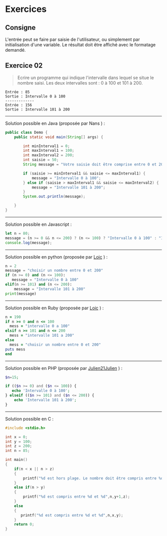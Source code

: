 # Exercices
## Consigne
L'entrée peut se faire par saisie de l'utilisateur, ou simplement par initialisation d'une variable. Le résultat doit être affiché avec le formatage demandé.

## Exercice 02
>Ecrire un programme qui indique l'intervalle dans lequel se situe le nombre saisi.
>Les deux intervalles sont : 0 à 100 et 101 à 200.
```
Entrée : 85
Sortie : Intervalle 0 à 100
-------------
Entrée : 156
Sortie : Intervalle 101 à 200
```
-----------------------------------------------------
Solution possible en Java (proposée par Nans )  :
```java
public class Demo {
    public static void main(String[] args) {

        int minInterval1 = 0;
        int maxInterval1 = 100;
        int maxInterval2 = 200;
        int saisie = 50;
        String message = "Votre saisie doit être comprise entre 0 et 200.";

        if (saisie >= minInterval1 && saisie <= maxInterval1) {
            message = "Intervalle 0 à 100";
        } else if (saisie > maxInterval1 && saisie <= maxInterval2) {
            message = "Intervalle 101 à 200";
        }
        System.out.println(message);

    }
}
```
-----------------------------------------------------
Solution possible en Javascript :
```javascript
let n = 80;
message = (n >= 0 && n <= 200) ? (n <= 100) ? "Intervalle 0 à 100" : "Intervalle 100 à 200" : "Choisir un nombre entre 0 et 200";
console.log(message);
```
-----------------------------------------------------
Solution possible en python (proposée par [Loic](https://github.com/EuryX) )  :
```python
n = 2
message = "choisir un nombre entre 0 et 200"
if (n >= 0) and (n <= 100):
   message = "Intervalle 0 à 100"
elif(n >= 101) and (n <= 200):
    message = "Intervalle 101 à 200"
print(message)
```
-----------------------------------------------------
Solution possible en Ruby (proposée par [Loic](https://github.com/EuryX) )  :
```Ruby
n = 190
if n >= 0 and n <= 100
  mess = "intervalle 0 a 100"
elsif n >= 101 and n <= 200
  mess = "intervalle 101 a 200"
else 
  mess = "choisir un nombre entre 0 et 200"
puts mess
end
```
-----------------------------------------------------
Solution possible en PHP (proposée par [Julien21Julien](https://github.com/Julien21Julien) )  :
```PHP
$n=15;

if (($n >= 0) and ($n <= 100)) {
   echo 'Intervalle 0 à 100';
} elseif (($n >= 101) and ($n <= 200)) {
    echo 'Intervalle 101 à 200';
}
```
-----------------------------------------------------
Solution possible en C :
```C
#include <stdio.h>

int x = 0;
int y = 100;
int z = 200;
int n = 85;

int main()
{
    if(n < x || n > z)
    {
        printf("%d est hors plage. Le nombre doit être compris entre %d et %d",n,x,z);
    }
    else if(n > y)
    {
        printf("%d est compris entre %d et %d",n,y+1,z);
    }
    else
    {
       printf("%d est compris entre %d et %d",n,x,y); 
    }
    return 0;
}
```
